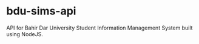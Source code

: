 # bdu-sims-api
API for Bahir Dar University Student Information Management System built using NodeJS.
